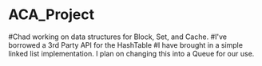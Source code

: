 # ACA_Project
#Chad working on data structures for Block, Set, and Cache.
#I've borrowed a 3rd Party API for the HashTable
#I have brought in a simple linked list implementation.  I plan on changing this into a Queue for our use.